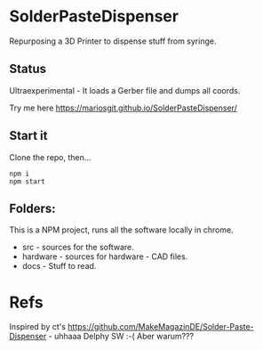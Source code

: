 # SolderPasteDispenser

Repurposing a 3D Printer to dispense stuff from syringe.

## Status

Ultraexperimental - It loads a Gerber file and dumps all coords.

Try me here https://mariosgit.github.io/SolderPasteDispenser/

## Start it

Clone the repo, then...

```
npm i
npm start
```

## Folders:

This is a NPM project, runs all the software locally in chrome.

* src - sources for the software.
* hardware - sources for hardware - CAD files.
* docs - Stuff to read.

# Refs

Inspired by ct's https://github.com/MakeMagazinDE/Solder-Paste-Dispenser - uhhaaa Delphy SW :-( Aber warum???
